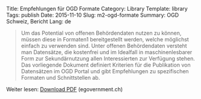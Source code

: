 Title: Empfehlungen für OGD Formate
Category: Library
Template: library
Tags: publish
Date: 2015-11-10
Slug: m2-ogd-formate
Summary: OGD Schweiz, Bericht
Lang: de

> Um das Potential von offenen Behördendaten nutzen zu können, müssen diese in Formaten1 bereitgestellt werden, welche möglichst einfach zu verwenden sind. Unter offenen Behördendaten versteht man Datensätze, die kostenfrei und im Idealfall in maschinenlesbarer Form zur Sekundärnutzung allen Interessierten zur Verfügung stehen. Das vorliegende Dokument definiert Kriterien für die Publikation von Datensätzen im OGD Portal und gibt Empfehlungen zu spezifischen Formaten und Schnittstellen ab.

Weiter lesen: [Download PDF](#) (egovernment.ch)
